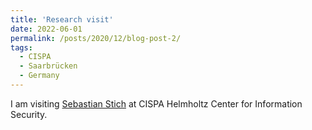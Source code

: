 ```yaml
---
title: 'Research visit'
date: 2022-06-01
permalink: /posts/2020/12/blog-post-2/
tags:
  - CISPA
  - Saarbrücken
  - Germany
---
```

I am visiting [Sebastian Stich](https://www.sstich.ch) at CISPA Helmholtz Center for Information Security. 
